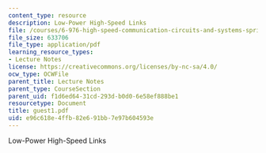 ```yaml
---
content_type: resource
description: Low-Power High-Speed Links
file: /courses/6-976-high-speed-communication-circuits-and-systems-spring-2003/e96c618e4ffb82e691bb7e97b604593e_guest1.pdf
file_size: 633706
file_type: application/pdf
learning_resource_types:
- Lecture Notes
license: https://creativecommons.org/licenses/by-nc-sa/4.0/
ocw_type: OCWFile
parent_title: Lecture Notes
parent_type: CourseSection
parent_uid: f1d6ed64-31cd-293d-b0d0-6e58ef888be1
resourcetype: Document
title: guest1.pdf
uid: e96c618e-4ffb-82e6-91bb-7e97b604593e
---
```

Low-Power High-Speed Links